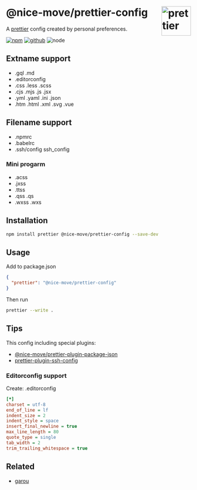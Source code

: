# @nice-move/prettier-config [<img src="https://raw.githubusercontent.com/prettier/prettier-logo/master/images/prettier-icon-light.png" alt="prettier" height="80" align="right">][prettier]

A [prettier] config created by personal preferences.

[![npm][npm-badge]][npm-url]
[![github][github-badge]][github-url]
![node][node-badge]

[prettier]: https://prettier.io/
[npm-url]: https://www.npmjs.com/package/@nice-move/prettier-config
[npm-badge]: https://img.shields.io/npm/v/@nice-move/prettier-config.svg?style=flat-square&logo=npm
[github-url]: https://github.com/nice-move/nice-move/tree/master/packages/prettier-config
[github-badge]: https://img.shields.io/npm/l/@nice-move/prettier-config.svg?style=flat-square&colorB=blue&logo=github
[node-badge]: https://img.shields.io/node/v/@nice-move/prettier-config.svg?style=flat-square&colorB=green&logo=node.js

## Extname support

- .gql .md
- .editorconfig
- .css .less .scss
- .cjs .mjs .js .jsx
- .yml .yaml .ini .json
- .htm .html .xml .svg .vue

## Filename support

- .npmrc
- .babelrc
- .ssh/config ssh_config

### Mini progarm

- .acss
- .jxss
- .ttss
- .qss .qs
- .wxss .wxs

## Installation

```bash
npm install prettier @nice-move/prettier-config --save-dev
```

## Usage

Add to package.json

```json
{
  "prettier": "@nice-move/prettier-config"
}
```

Then run

```bash
prettier --write .
```

## Tips

This config including special plugins:

- [@nice-move/prettier-plugin-package-json](https://github.com/nice-move/prettier-plugin-package-json)
- [prettier-plugin-ssh-config](https://github.com/nice-move/prettier-plugin-ssh-config)

### Editorconfig support

Create: .editorconfig

```ini
[*]
charset = utf-8
end_of_line = lf
indent_size = 2
indent_style = space
insert_final_newline = true
max_line_length = 80
quote_type = single
tab_width = 2
trim_trailing_whitespace = true
```

## Related

- [garou](https://github.com/nice-move/garou)
